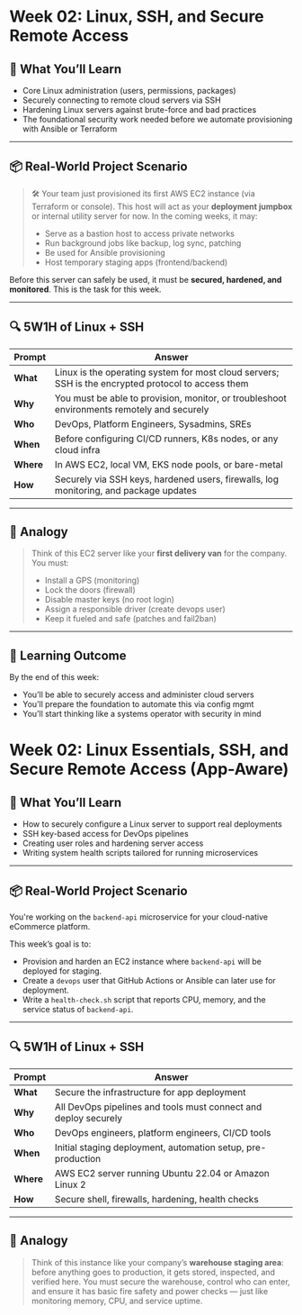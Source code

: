 # Week 02: Linux, SSH, and Secure Remote Access

## 🧠 What You’ll Learn

- Core Linux administration (users, permissions, packages)
- Securely connecting to remote cloud servers via SSH
- Hardening Linux servers against brute-force and bad practices
- The foundational security work needed before we automate provisioning with Ansible or Terraform

---

## 📦 Real-World Project Scenario

> 🛠️ Your team just provisioned its first AWS EC2 instance (via Terraform or console). This host will act as your **deployment jumpbox** or internal utility server for now. In the coming weeks, it may:
>
> - Serve as a bastion host to access private networks
> - Run background jobs like backup, log sync, patching
> - Be used for Ansible provisioning
> - Host temporary staging apps (frontend/backend)

Before this server can safely be used, it must be **secured, hardened, and monitored**. This is the task for this week.

---

## 🔍 5W1H of Linux + SSH

| Prompt | Answer |
|--------|--------|
| **What** | Linux is the operating system for most cloud servers; SSH is the encrypted protocol to access them |
| **Why** | You must be able to provision, monitor, or troubleshoot environments remotely and securely |
| **Who** | DevOps, Platform Engineers, Sysadmins, SREs |
| **When** | Before configuring CI/CD runners, K8s nodes, or any cloud infra |
| **Where** | In AWS EC2, local VM, EKS node pools, or bare-metal |
| **How** | Securely via SSH keys, hardened users, firewalls, log monitoring, and package updates |

---

## 🔧 Analogy

> Think of this EC2 server like your **first delivery van** for the company. You must:
> - Install a GPS (monitoring)
> - Lock the doors (firewall)
> - Disable master keys (no root login)
> - Assign a responsible driver (create devops user)
> - Keep it fueled and safe (patches and fail2ban)

---

## 📗 Learning Outcome

By the end of this week:
- You’ll be able to securely access and administer cloud servers
- You’ll prepare the foundation to automate this via config mgmt
- You’ll start thinking like a systems operator with security in mind


# Week 02: Linux Essentials, SSH, and Secure Remote Access (App-Aware)

## 🧠 What You’ll Learn

- How to securely configure a Linux server to support real deployments
- SSH key-based access for DevOps pipelines
- Creating user roles and hardening server access
- Writing system health scripts tailored for running microservices

---

## 📦 Real-World Project Scenario

You're working on the `backend-api` microservice for your cloud-native eCommerce platform.

This week’s goal is to:
- Provision and harden an EC2 instance where `backend-api` will be deployed for staging.
- Create a `devops` user that GitHub Actions or Ansible can later use for deployment.
- Write a `health-check.sh` script that reports CPU, memory, and the service status of `backend-api`.

---

## 🔍 5W1H of Linux + SSH

| Prompt | Answer |
|--------|--------|
| **What** | Secure the infrastructure for app deployment |
| **Why** | All DevOps pipelines and tools must connect and deploy securely |
| **Who** | DevOps engineers, platform engineers, CI/CD tools |
| **When** | Initial staging deployment, automation setup, pre-production |
| **Where** | AWS EC2 server running Ubuntu 22.04 or Amazon Linux 2 |
| **How** | Secure shell, firewalls, hardening, health checks

---

## 🔧 Analogy

> Think of this instance like your company’s **warehouse staging area**: before anything goes to production, it gets stored, inspected, and verified here. You must secure the warehouse, control who can enter, and ensure it has basic fire safety and power checks — just like monitoring memory, CPU, and service uptime.